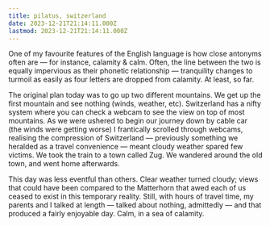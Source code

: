 ```yaml
---
title: pilatus, switzerland
date: 2023-12-21T21:14:11.000Z
lastmod: 2023-12-21T21:14:11.000Z
---
```

One of my favourite features of the English language is how close antonyms often are — for instance, calamity & calm. Often, the line between the two is equally impervious as their phonetic relationship — tranquility changes to turmoil as easily as four letters are dropped from calamity. At least, so far.

The original plan today was to go up two different mountains. We get up the first mountain and see nothing (winds, weather, etc). Switzerland has a nifty system where you can check a webcam to see the view on top of most mountains. As we were ushered to begin our journey down by cable car (the winds were getting worse) I frantically scrolled through webcams, realising the compression of Switzerland — previously something we heralded as a travel convenience — meant cloudy weather spared few victims. We took the train to a town called Zug. We wandered around the old town, and went home afterwards.

This day was less eventful than others. Clear weather turned cloudy; views that could have been compared to the Matterhorn that awed each of us ceased to exist in this temporary reality. Still, with hours of travel time, my parents and I talked at length — talked about nothing, admittedly — and that produced a fairly enjoyable day. Calm, in a sea of calamity.
